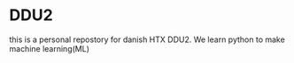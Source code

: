 # DDU2

this is a personal repostory for danish HTX DDU2.
We learn python to make machine learning(ML)